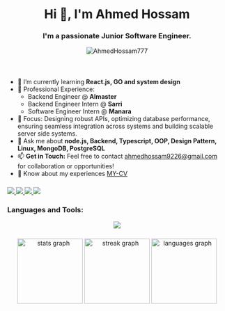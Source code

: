 <h1 align="center">Hi 👋, I'm Ahmed Hossam</h1>

###

<h3 align="center">I'm a passionate Junior Software Engineer.</h3>

<p align="center"> <img src="https://komarev.com/ghpvc/?username=AhmedHossam777&label=Profile%20views&color=0e75b6&style=flat" alt="AhmedHossam777"/> </p>

###

<br clear="both">

- 🌱 I’m currently learning **React.js, GO and system design**
- 💼 Professional Experience:
    - Backend Engineer  @ **Almaster**
    - Backend Engineer Intern @ **Sarri**
    - Software Engineer Intern @ **Manara**
- 🔧 Focus: Designing robust APIs, optimizing database performance, ensuring seamless integration across systems and building scalable server side systems. 
- 💬 Ask me about **node.js, Backend, Typescript, OOP, Design Pattern, Linux, MongoDB, PostgreSQL**
- 📫 **Get in Touch:** Feel free to contact [ahmedhossam9226@gmail.com](mailto:ahmedhossam9226@gmail.com) for collaboration or opportunities!
- 📄 Know about my experiences [MY-CV](https://drive.google.com/file/d/1Y4EG7yodask2vfHia38Jc8cIefaYn_d8/view?usp=sharing)



###

<div align="left">
  <a href="https://instagram.com/ahmed_hossam111" target="_blank">
    <img src="https://skillicons.dev/icons?i=instagram&perline=7" />
  </a>
  <a href="mailto:ahmedhossam9226@gmail.com" target="_blank">
    <img src="https://skillicons.dev/icons?i=gmail&perline=7" />
  </a>
  <a href="https://linkedin.com/in/ahmed-hossam-8319a1214/" target="_blank">
    <img src="https://skillicons.dev/icons?i=linkedin&perline=7" />
  </a>
   <a href="https://dev.to/ahmedhossam777/" target="_blank">
    <img src="https://skillicons.dev/icons?i=devto&perline=7" />
  </a>
</div>

###
<h3 align="left">Languages and Tools:</h3>
<p align="center">
  <a href="https://skillicons.dev">
    <img src="https://skillicons.dev/icons?i=git,vim,linux,vscode,css,html,py,redis,md,postman,react,bootstrap,redhat,cpp,js,ts,postgres,nestjs,mysql,mongodb,docker,prisma,nodejs,expressjs,obsidian,rabbitmq,aws" />
  </a>
</p>

###

<div align="center">
  <img src="https://github-readme-stats.vercel.app/api?username=AhmedHossam777&hide_title=false&hide_rank=false&show_icons=true&include_all_commits=true&count_private=true&disable_animations=false&theme=dark&locale=en&hide_border=false" height="150" alt="stats graph"  />
  <img src="https://streak-stats.demolab.com?user=AhmedHossam777&locale=en&mode=daily&theme=dark&hide_border=false&border_radius=5" height="150" alt="streak graph"  />
  <img src="https://github-readme-stats.vercel.app/api/top-langs?username=AhmedHossam777&locale=en&hide_title=false&layout=compact&card_width=320&langs_count=5&theme=dark&hide_border=false" height="150" alt="languages graph"  />
</div>

###

###
